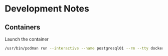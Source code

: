 # Development Notes

## Containers

Launch the container

<!-- markdownlint-disable MD013 -->

```sh
/usr/bin/podman run --interactive --name postgresql01 --rm --tty docker.io/gautada/postgresql:dev 
```

<!-- markdownlint-enable MD013 -->
